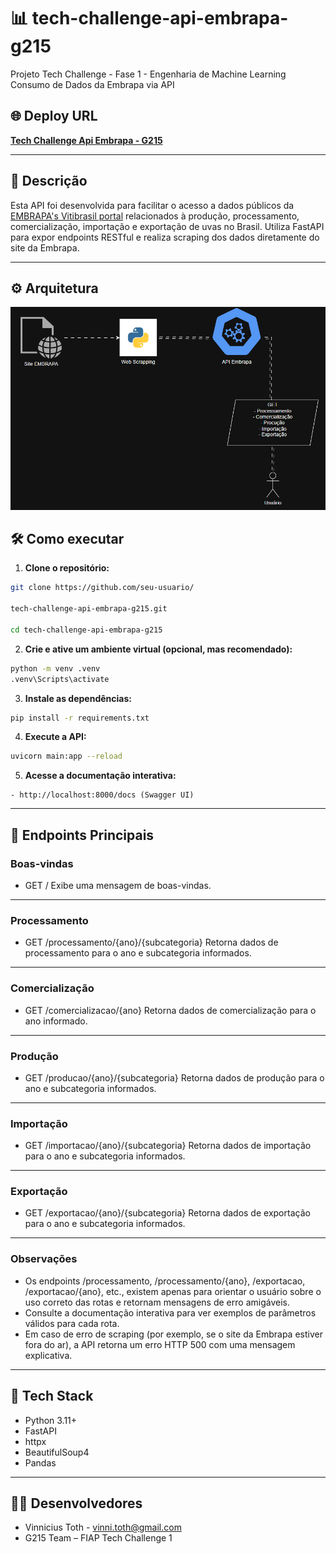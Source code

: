 # 📊 tech-challenge-api-embrapa-g215

Projeto Tech Challenge - Fase 1 - Engenharia de Machine Learning  
Consumo de Dados da Embrapa via API

## 🌐 Deploy URL
**[Tech Challenge Api Embrapa - G215](https://tech-challenge-api-embrapa-g215.onrender.com/)**

---

## 🚀 Descrição

Esta API foi desenvolvida para facilitar o acesso a dados públicos da [EMBRAPA's Vitibrasil portal](http://vitibrasil.cnpuv.embrapa.br/download/) relacionados à produção, processamento, comercialização, importação e exportação de uvas no Brasil. Utiliza FastAPI para expor endpoints RESTful e realiza scraping dos dados diretamente do site da Embrapa.

---

## ⚙️ Arquitetura
![alt text](docs/Arquitetura_API_EMBRAPA.jpg)

## 🛠️ Como executar

1. **Clone o repositório:**
```sh
git clone https://github.com/seu-usuario/

tech-challenge-api-embrapa-g215.git

cd tech-challenge-api-embrapa-g215
```

2. **Crie e ative um ambiente virtual (opcional, mas recomendado):**
```sh
python -m venv .venv
.venv\Scripts\activate
```

3. **Instale as dependências:**
```sh
pip install -r requirements.txt
```
4. **Execute a API:**
```sh
uvicorn main:app --reload
```

5. **Acesse a documentação interativa:**
```
- http://localhost:8000/docs (Swagger UI)
```
---

## 📡 Endpoints Principais

### Boas-vindas

- GET /
  Exibe uma mensagem de boas-vindas.

---

### Processamento

- GET /processamento/{ano}/{subcategoria}
  Retorna dados de processamento para o ano e subcategoria informados.

---

### Comercialização

- GET /comercializacao/{ano}
  Retorna dados de comercialização para o ano informado.

---

### Produção

- GET /producao/{ano}/{subcategoria}
  Retorna dados de produção para o ano e subcategoria informados.

---

### Importação

- GET /importacao/{ano}/{subcategoria}
  Retorna dados de importação para o ano e subcategoria informados.

---

### Exportação

- GET /exportacao/{ano}/{subcategoria}
  Retorna dados de exportação para o ano e subcategoria informados.

---

### Observações

- Os endpoints /processamento, /processamento/{ano}, /exportacao, /exportacao/{ano}, etc., existem apenas para orientar o usuário sobre o uso correto das rotas e retornam mensagens de erro amigáveis.
- Consulte a documentação interativa para ver exemplos de parâmetros válidos para cada rota.
- Em caso de erro de scraping (por exemplo, se o site da Embrapa estiver fora do ar), a API retorna um erro HTTP 500 com uma mensagem explicativa.

---

## 🧰 Tech Stack
- Python 3.11+  
- FastAPI
- httpx
- BeautifulSoup4  
- Pandas

---

## 👨‍💻 Desenvolvedores
- Vinnicius Toth - vinni.toth@gmail.com
- G215 Team – FIAP Tech Challenge 1